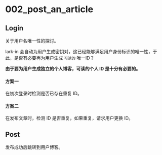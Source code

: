 # 002_post_an_article

## Login

关于用户名唯一性的探讨。

lark-in 会自动为用户生成密钥对，这已经能够满足用户身份标识的唯一性，于此，是否有必要再为用户生成 `可读的` 唯一ID？

__由于要为用户生成独立的个人博客，可读的个人 ID 是十分有必要的。__

#### 方案一

在初次登录时检测是否已存在重复 ID。

#### 方案二

在发布文章时，检测 ID 是否重复，如果重复，请求用户更换 ID。

## Post

发布成功后跳转到用户博客。
